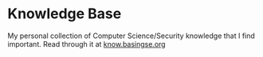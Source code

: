 # Knowledge Base

My personal collection of Computer Science/Security knowledge that I find important. Read through it at [know.basingse.org](know.basingse.org)



